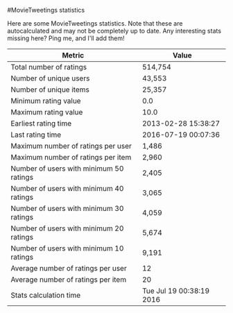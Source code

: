 #MovieTweetings statistics

Here are some MovieTweetings statistics. Note that these are autocalculated and may not be completely up to date. Any interesting stats missing here? Ping me, and I'll add them!

Metric | Value
--- | ---
Total number of ratings                 | 514,754
Number of unique users                  | 43,553
Number of unique items                  | 25,357
Minimum rating value                    | 0.0
Maximum rating value                    | 10.0
Earliest rating time                    | 2013-02-28 15:38:27
Last rating time                        | 2016-07-19 00:07:36
Maximum number of ratings per user      | 1,486
Maximum number of ratings per item      | 2,960
Number of users with minimum 50 ratings | 2,405
Number of users with minimum 40 ratings | 3,065
Number of users with minimum 30 ratings | 4,059
Number of users with minimum 20 ratings | 5,674
Number of users with minimum 10 ratings | 9,191
Average number of ratings per user      | 12
Average number of ratings per item      | 20
Stats calculation time                  | Tue Jul 19 00:38:19 2016

